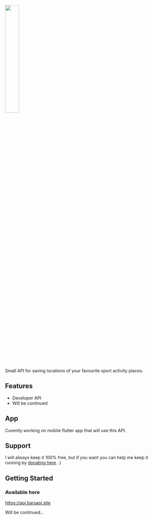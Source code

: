 <img src="https://i.imgur.com/4x9pRBs.png" width=30% height=30%>

Small API for saving locations of your favourite sport activity places.

## Features
- Developer API
- Will be continued

## App
Curently working on mobile flutter app that will use this API.

## Support
I will always keep it 100% free, but if you want you can help me keep it running by [donating here](https://www.donationalerts.com/r/sheeiavellie). :)
## Getting Started

### Available here
https://api.barsapi.site


Will be continued...


